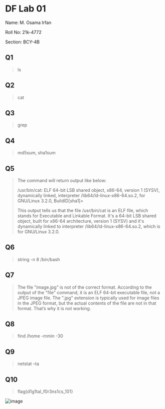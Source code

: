 # DF Lab 01
Name: M. Osama Irfan

Roll No: 21k-4772

Section: BCY-4B

## Q1 
> ls

## Q2
> cat

## Q3
> grep

## Q4
> md5sum, sha1sum

## Q5
> The command will return output like below:
>
> /usr/bin/cat: ELF 64-bit LSB shared object, x86-64, version 1 (SYSV), dynamically linked, interpreter /lib64/ld-linux-x86-64.so.2, for GNU/Linux 3.2.0, BuildID[sha1]=
>
> This output tells us that the file /usr/bin/cat is an ELF file, which stands for Executable and Linkable Format. It's a 64-bit LSB shared object, built for x86-64 architecture, version 1 (SYSV) and it's dynamically linked to interpreter /lib64/ld-linux-x86-64.so.2, which is for GNU/Linux 3.2.0.

## Q6 
> string -n 8 /bin/bash

## Q7 
> The file "image.jpg" is not of the correct format. According to the output of the "file" command, it is an ELF 64-bit executable file, not a JPEG image file. The ".jpg" extension is typically used for image files in the JPEG format, but the actual contents of the file are not in that format. That’s why it is not working.

## Q8 
> find /home -mmin -30

## Q9 
> netstat –ta

## Q10
> flag{d1g1tal_f0r3ns1cs_101}

![image](https://user-images.githubusercontent.com/115397536/221544980-7b4ce111-1acf-4186-b9f1-1d01c2c1313d.png)


